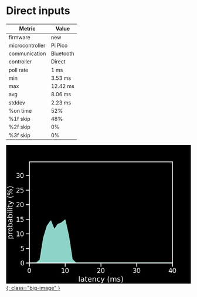 # Direct inputs

| Metric          | Value     |
| --------------- | --------- |
| firmware        | new       |
| microcontroller | Pi Pico   |
| communication   | Bluetooth |
| controller      | Direct    |
| poll rate       | 1 ms      |
| min             | 3.53 ms   |
| max             | 12.42 ms  |
| avg             | 8.06 ms   |
| stddev          | 2.23 ms   |
| %on time        | 52%       |
| %1f skip        | 48%       |
| %2f skip        | 0%        |
| %3f skip        | 0%        |

[![Graph](/assets/images/results/santroller_bt_direct.png){: class="big-image" }](/assets/images/results/santroller_bt_direct.png)
